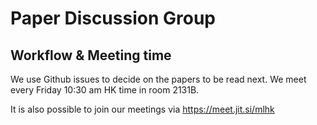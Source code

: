 # Paper Discussion Group

## Workflow & Meeting time
We use Github issues to decide on the papers to be read next.
We meet every Friday 10:30 am HK time in room 2131B.

It is also possible to join our meetings via https://meet.jit.si/mlhk
